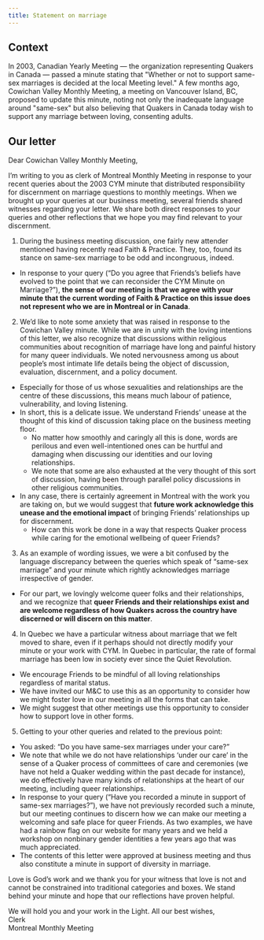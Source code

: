 ```yaml
---
title: Statement on marriage
---
```

## Context

In 2003, Canadian Yearly Meeting — the organization representing Quakers in Canada — passed a minute stating that "Whether or not to support same-sex marriages is decided at the local Meeting level." A few months ago, Cowichan Valley Monthly Meeting, a meeting on Vancouver Island, BC, proposed to update this minute, noting not only the inadequate language around "same-sex" but also believing that Quakers in Canada today wish to support any marriage between loving, consenting adults. 

## Our letter

Dear Cowichan Valley Monthly Meeting,

I’m writing to you as clerk of Montreal Monthly Meeting in response to your recent queries about the 2003 CYM minute that distributed responsibility for discernment on marriage questions to monthly meetings. When we brought up your queries at our business meeting, several friends shared witnesses regarding your letter. We share both direct responses to your queries and other reflections that we hope you may find relevant to your discernment.   

1. During the business meeting discussion, one fairly new attender mentioned having recently read Faith & Practice. They, too, found its stance on same-sex marriage to be odd and incongruous, indeed. 
  * In response to your query (“Do you agree that Friends’s beliefs have evolved to the point that we can reconsider the CYM Minute on Marriage?”), **the sense of our meeting is that we agree with your minute that the current wording of Faith & Practice on this issue does not represent who we are in Montreal or in Canada**.
2. We’d like to note some anxiety that was raised in response to the Cowichan Valley minute. While we are in unity with the loving intentions of this letter, we also recognize that discussions within religious communities about recognition of marriage have long and painful history for many queer individuals. We noted nervousness among us about people’s most intimate life details being the object of discussion, evaluation, discernment, and a policy document.
  * Especially for those of us whose sexualities and relationships are the centre of  these discussions, this means much labour of patience, vulnerability, and loving listening.
  * In short, this is a delicate issue. We understand Friends’ unease at the thought of this kind of discussion taking place on the business meeting floor.
    * No matter how smoothly and caringly all this is done, words are perilous and even well-intentioned ones can be hurtful and damaging when discussing our identities and our loving relationships. 
    * We note that some are also exhausted at the very thought of this sort of discussion, having been through parallel policy discussions in other religious communities.
  * In any case, there is certainly agreement in Montreal with the work you are taking on, but we would suggest that **future work acknowledge this unease and the emotional impact** of bringing Friends’ relationships up for discernment.
    * How can this work be done in a way that respects Quaker process while caring for the emotional wellbeing of queer Friends?
3. As an example of wording issues, we were a bit confused by the language discrepancy between the queries which speak of “same-sex marriage” and your minute which rightly acknowledges marriage irrespective of gender.
  * For our part, we lovingly welcome queer folks and their relationships, and we recognize that **queer Friends and their relationships exist and are welcome regardless of how Quakers across the country have discerned or will discern on this matter**.
4. In Quebec we have a particular witness about marriage that we felt moved to share, even if it perhaps should not directly modify your minute or your work with CYM. In Quebec in particular, the rate of formal marriage has been low in society ever since the Quiet Revolution.
  * We encourage Friends to be mindful of all loving relationships regardless of marital status. 
  * We have invited our M&C to use this as an opportunity to consider how we might foster love in our meeting in all the forms that can take.
  * We might suggest that other meetings use this opportunity to consider how to support love in other forms.
5. Getting to your other queries and related to the previous point: 
  * You asked: “Do you have same-sex marriages under your care?”
  * We note that while we do not have relationships ‘under our care’ in the sense of a Quaker process of committees of care and ceremonies (we have not held a Quaker wedding within the past decade for instance), we do effectively have many kinds of relationships at the heart of our meeting, including queer relationships.
  * In response to your query (“Have you recorded a minute in support of same-sex marriages?”), we have not previously recorded such a minute, but our meeting continues to discern how we can make our meeting a welcoming and safe place for queer Friends. As two examples, we have had a rainbow flag on our website for many years and we held a workshop on nonbinary gender identities a few years ago that was much appreciated.
  * The contents of this letter were approved at business meeting and thus also constitute a minute in support of diversity in marriage.

Love is God’s work and we thank you for your witness that love is not and cannot be constrained into traditional categories and boxes. We stand behind your minute and hope that our reflections have proven helpful.

We will hold you and your work in the Light. All our best wishes,  
Clerk  
Montreal Monthly Meeting  
